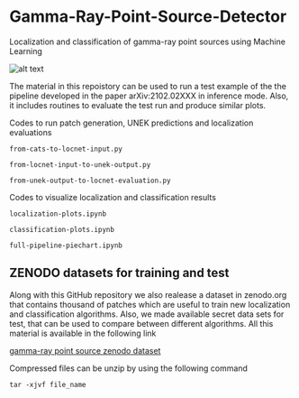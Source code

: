 # Gamma-Ray-Point-Source-Detector
Localization and classification of gamma-ray point sources using Machine Learning

![alt text](https://github.com/bapanes/Gamma-Ray-Point-Source-Detector/blob/main/figures/full-pipeline-high-lat-pie.png)

The material in this repoistory can be used to run a test example of the the pipeline developed in the paper arXiv:2102.02XXX in inference mode. Also, it includes routines to evaluate the test run and produce similar plots. 

Codes to run patch generation, UNEK predictions and localization evaluations

```
from-cats-to-locnet-input.py

from-locnet-input-to-unek-output.py

from-unek-output-to-locnet-evaluation.py
```

Codes to visualize localization and classification results

```
localization-plots.ipynb

classification-plots.ipynb

full-pipeline-piechart.ipynb
```

## ZENODO datasets for training and test

Along with this GitHub repository we also realease a dataset in zenodo.org that contains thousand of patches which are useful to train new localization and classification algorithms. Also, we made available secret data sets for test, that can be used to compare between different algorithms. All this material is available in the following link

[gamma-ray point source zenodo dataset](https://zenodo.org/record/4587205#.YFOKBSPhD_Q)

Compressed files can be unzip by using the following command

```
tar -xjvf file_name 
```

